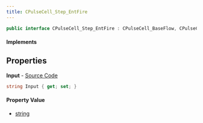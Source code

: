 ```yaml
---
title: CPulseCell_Step_EntFire
---
```


```csharp
public interface CPulseCell_Step_EntFire : CPulseCell_BaseFlow, CPulseCell_Base, ISchemaClass<CPulseCell_Base>, ISchemaClass<CPulseCell_BaseFlow>, ISchemaClass<CPulseCell_Step_EntFire>, ISchemaField, ISchemaClass, INativeHandle
```

#### Implements

## Properties

**Input** - [Source Code](https://github.com/swiftly-solution/swiftlys2/blob/main/managed/src/SwiftlyS2.Generated/Schemas/Interfaces/CPulseCell_Step_EntFire.cs#L16)

```csharp
string Input { get; set; }
```

#### Property Value

- [string](https://learn.microsoft.com/dotnet/api/system.string)

